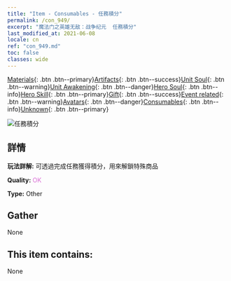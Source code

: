 ```yaml
---
title: "Item - Consumables - 任務積分"
permalink: /con_949/
excerpt: "魔法门之英雄无敌：战争纪元  任務積分"
last_modified_at: 2021-06-08
locale: cn
ref: "con_949.md"
toc: false
classes: wide
---
```

 [Materials](/ItemsCN/){: .btn .btn--primary}[Artifacts](/ItemsCN/Artifacts/){: .btn .btn--success}[Unit Soul](/ItemsCN/UnitSoul/){: .btn .btn--warning}[Unit Awakening](/ItemsCN/UnitAwakening/){: .btn .btn--danger}[Hero Soul](/ItemsCN/HeroSoul/){: .btn .btn--info}[Hero Skill](/ItemsCN/HeroSkill/){: .btn .btn--primary}[Gift](/ItemsCN/Gift/){: .btn .btn--success}[Event related](/ItemsCN/Events/){: .btn .btn--warning}[Avatars](/ItemsCN/Avatars/){: .btn .btn--danger}[Consumables](/ItemsCN/Consumables/){: .btn .btn--info}[Unknown](/ItemsCN/Unknown/){: .btn .btn--primary}

 ![任務積分](/images/t/i_40044.png)

## 詳情
 **玩法詳解:** 可透過完成任務獲得積分，用來解鎖特殊商品

 **Quality:** <span style="color: #DA70D6">OK</span>

 **Type:** Other

## Gather

  None

## This item contains:

  None

